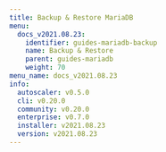 ```yaml
---
title: Backup & Restore MariaDB
menu:
  docs_v2021.08.23:
    identifier: guides-mariadb-backup
    name: Backup & Restore
    parent: guides-mariadb
    weight: 70
menu_name: docs_v2021.08.23
info:
  autoscaler: v0.5.0
  cli: v0.20.0
  community: v0.20.0
  enterprise: v0.7.0
  installer: v2021.08.23
  version: v2021.08.23
---
```


